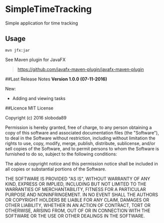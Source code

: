 # SimpleTimeTracking
Simple application for time tracking

## Usage
```
mvn jfx:jar
```
See Maven plugin for JavaFX
> https://github.com/javafx-maven-plugin/javafx-maven-plugin

##Last Release Notes
**Version 1.0.0 (07-11-2016)**

New:
* Adding and viewing tasks

##Licence
MIT License

Copyright (c) 2016 sloboda89

Permission is hereby granted, free of charge, to any person obtaining a copy
of this software and associated documentation files (the "Software"), to deal
in the Software without restriction, including without limitation the rights
to use, copy, modify, merge, publish, distribute, sublicense, and/or sell
copies of the Software, and to permit persons to whom the Software is
furnished to do so, subject to the following conditions:

The above copyright notice and this permission notice shall be included in all
copies or substantial portions of the Software.

THE SOFTWARE IS PROVIDED "AS IS", WITHOUT WARRANTY OF ANY KIND, EXPRESS OR
IMPLIED, INCLUDING BUT NOT LIMITED TO THE WARRANTIES OF MERCHANTABILITY,
FITNESS FOR A PARTICULAR PURPOSE AND NONINFRINGEMENT. IN NO EVENT SHALL THE
AUTHORS OR COPYRIGHT HOLDERS BE LIABLE FOR ANY CLAIM, DAMAGES OR OTHER
LIABILITY, WHETHER IN AN ACTION OF CONTRACT, TORT OR OTHERWISE, ARISING FROM,
OUT OF OR IN CONNECTION WITH THE SOFTWARE OR THE USE OR OTHER DEALINGS IN THE
SOFTWARE.
